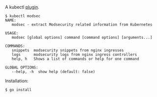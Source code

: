 A kubectl [plugin](https://kubernetes.io/docs/tasks/extend-kubectl/kubectl-plugins/).

```
$ kubectl modsec
NAME:
   modsec - extract Modsecurity related information from Kubernetes

USAGE:
   modsec [global options] command [command options] [arguments...]

COMMANDS:
   snippets  modsecurity snippets from nginx ingresses
   logs      modsecurity logs from nginx ingress controllers
   help, h   Shows a list of commands or help for one command

GLOBAL OPTIONS:
   --help, -h  show help (default: false)
```

Installation:

```
$ go install
```
